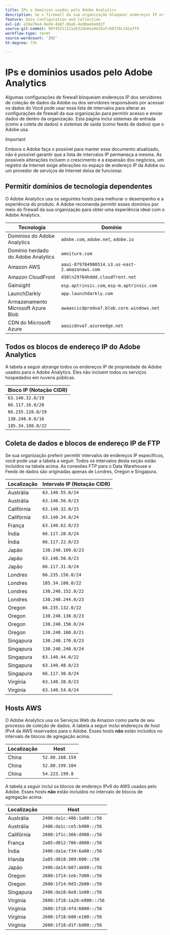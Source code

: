 ```yaml
---
title: IPs e domínios usados pelo Adobe Analytics
description: Se o firewall da sua organização bloquear endereços IP originados da Adobe, use esta lista para atualizar as configurações do firewall.
feature: Data Configuration and Collection
exl-id: e24a70e4-9ed4-4b87-8bab-4ed0aebedd1f
source-git-commit: 96f45211211e632de0aa9e35afc601f0c242aff9
workflow-type: tm+mt
source-wordcount: '392'
ht-degree: 73%

---
```


# IPs e domínios usados pelo Adobe Analytics

Algumas configurações de firewall bloqueiam endereços IP dos servidores de coleção de dados da Adobe ou dos servidores responsáveis por acessar os dados do Você pode usar essa lista de intervalos para alterar as configurações de firewall da sua organização para permitir acesso e enviar dados de dentro da organização. Esta página inclui sistemas de entrada (como a coleta de dados) e sistemas de saída (como feeds de dados) que o Adobe usa.

>[!IMPORTANT]
>
>Embora o Adobe faça o possível para manter esse documento atualizado, não é possível garantir que a lista de intervalos IP permaneça a mesma. As possíveis alterações incluem o crescimento e a expansão dos negócios, um registro da Internet exige alterações no espaço de endereço IP da Adobe ou um provedor de serviços de Internet deixa de funcionar.

## Permitir domínios de tecnologia dependentes

O Adobe Analytics usa os seguintes hosts para melhorar o desempenho e a experiência do produto. A Adobe recomenda permitir esses domínios por meio do firewall da sua organização para obter uma experiência ideal com o Adobe Analytics.

| Tecnologia | Domínio |
| --- | --- |
| Domínios do Adobe Analytics | `adobe.com`, `adobe.net`, `adobe.io` |
| Domínio herdado do Adobe Analytics | `omniture.com` |
| Amazon AWS | `aaui-879784980514.s3.us-east-2.amazonaws.com` |
| Amazon CloudFront | `d30ln29764hddd.cloudfront.net` |
| Gainsight | `esp.aptrinsic.com`, `esp-m.aptrinsic.com` |
| LaunchDarkly | `app.launchdarkly.com` |
| Armazenamento Microsoft Azure Blob | `awaascicdprodva7.blob.core.windows.net` |
| CDN do Microsoft Azure | `aauicdnva7.azureedge.net` |

## Todos os blocos de endereço IP do Adobe Analytics

A tabela a seguir abrange todos os endereços IP de propriedade de Adobe usados para o Adobe Analytics. Eles não incluem todos os serviços hospedados em nuvens públicas.

| Bloco IP (Notação CIDR) |
| --- |
| `63.140.32.0/19` |
| `66.117.16.0/20` |
| `66.235.128.0/19` |
| `130.248.0.0/16` |
| `185.34.188.0/22` |

## Coleta de dados e blocos de endereço IP de FTP

Se sua organização preferir permitir intervalos de endereços IP específicos, você pode usar a tabela a seguir. Todos os intervalos desta seção estão incluídos na tabela acima. As conexões FTP para o Data Warehouse e Feeds de dados são originadas apenas de Londres, Oregon e Singapura.

| Localização | Intervalo IP (Notação CIDR) |
| --- | --- |
| Austrália | `63.140.55.0/24` |
| Austrália | `63.140.56.0/23` |
| Califórnia | `63.140.32.0/23` |
| Califórnia | `63.140.34.0/24` |
| França | `63.140.62.0/23` |
| Índia | `66.117.20.0/24` |
| Índia | `66.117.22.0/23` |
| Japão | `130.248.169.0/23` |
| Japão | `63.140.50.0/23` |
| Japão | `66.117.31.0/24` |
| Londres | `66.235.156.0/24` |
| Londres | `185.34.188.0/22` |
| Londres | `130.248.152.0/22` |
| Londres | `130.248.244.0/23` |
| Oregon | `66.235.132.0/22` |
| Oregon | `130.248.130.0/23` |
| Oregon | `130.248.150.0/24` |
| Oregon | `130.248.160.0/21` |
| Singapura | `130.248.170.0/23` |
| Singapura | `130.248.240.0/24` |
| Singapura | `63.140.44.0/22` |
| Singapura | `63.140.48.0/23` |
| Singapura | `66.117.30.0/24` |
| Virgínia | `63.140.38.0/23` |
| Virgínia | `63.140.54.0/24` |

## Hosts AWS

O Adobe Analytics usa os Serviços Web da Amazon como parte de seu processo de coleção de dados. A tabela a seguir inclui endereços de host IPv4 da AWS reservados para o Adobe. Esses hosts **não** estão incluídos no intervalo de blocos de agregação acima.

| Localização | Host |
| --- | --- |
| China | `52.80.168.159` |
| China | `52.80.199.104` |
| China | `54.223.199.8` |

A tabela a seguir inclui os blocos de endereço IPv6 do AWS usados pelo Adobe. Esses hosts **não** estão incluídos no intervalo de blocos de agregação acima.

| Localização | Host |
| --- | --- |
| Austrália | `2406:da1c:406:1a00::/56` |
| Austrália | `2406:da1c:ce5:b400::/56` |
| Califórnia | `2600:1f1c:366:d900::/56` |
| França | `2a05:d012:706:d000::/56` |
| Índia | `2406:da1a:f34:6a00::/56` |
| Irlanda | `2a05:d018:309:600::/56` |
| Japão | `2406:da14:b07:ab00::/56` |
| Oregon | `2600:1f14:1eb:7d00::/56` |
| Oregon | `2600:1f14:9d3:2b00::/56` |
| Singapura | `2406:da18:6e8:1e00::/56` |
| Virgínia | `2600:1f18:1a20:e800::/56` |
| Virgínia | `2600:1f18:4fd:6000::/56` |
| Virgínia | `2600:1f18:b00:e100::/56` |
| Virgínia | `2600:1f18:d1f:bd00::/56` |
